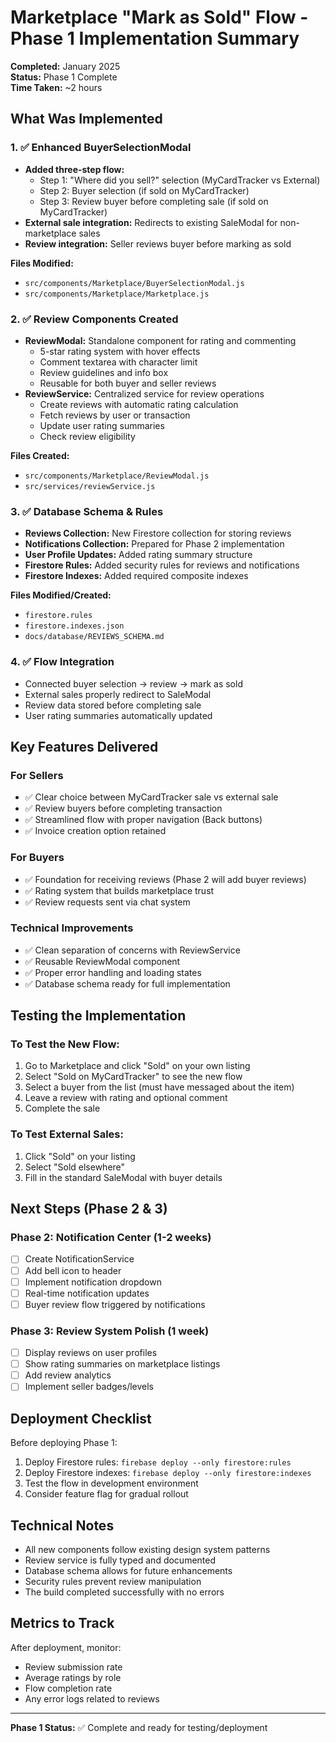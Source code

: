 # Marketplace "Mark as Sold" Flow - Phase 1 Implementation Summary

**Completed:** January 2025  
**Status:** Phase 1 Complete  
**Time Taken:** ~2 hours

## What Was Implemented

### 1. ✅ Enhanced BuyerSelectionModal
- **Added three-step flow:**
  - Step 1: "Where did you sell?" selection (MyCardTracker vs External)
  - Step 2: Buyer selection (if sold on MyCardTracker)
  - Step 3: Review buyer before completing sale (if sold on MyCardTracker)
- **External sale integration:** Redirects to existing SaleModal for non-marketplace sales
- **Review integration:** Seller reviews buyer before marking as sold

**Files Modified:**
- `src/components/Marketplace/BuyerSelectionModal.js`
- `src/components/Marketplace/Marketplace.js`

### 2. ✅ Review Components Created
- **ReviewModal:** Standalone component for rating and commenting
  - 5-star rating system with hover effects
  - Comment textarea with character limit
  - Review guidelines and info box
  - Reusable for both buyer and seller reviews
- **ReviewService:** Centralized service for review operations
  - Create reviews with automatic rating calculation
  - Fetch reviews by user or transaction
  - Update user rating summaries
  - Check review eligibility

**Files Created:**
- `src/components/Marketplace/ReviewModal.js`
- `src/services/reviewService.js`

### 3. ✅ Database Schema & Rules
- **Reviews Collection:** New Firestore collection for storing reviews
- **Notifications Collection:** Prepared for Phase 2 implementation
- **User Profile Updates:** Added rating summary structure
- **Firestore Rules:** Added security rules for reviews and notifications
- **Firestore Indexes:** Added required composite indexes

**Files Modified/Created:**
- `firestore.rules`
- `firestore.indexes.json`
- `docs/database/REVIEWS_SCHEMA.md`

### 4. ✅ Flow Integration
- Connected buyer selection → review → mark as sold
- External sales properly redirect to SaleModal
- Review data stored before completing sale
- User rating summaries automatically updated

## Key Features Delivered

### For Sellers
- ✅ Clear choice between MyCardTracker sale vs external sale
- ✅ Review buyers before completing transaction
- ✅ Streamlined flow with proper navigation (Back buttons)
- ✅ Invoice creation option retained

### For Buyers
- ✅ Foundation for receiving reviews (Phase 2 will add buyer reviews)
- ✅ Rating system that builds marketplace trust
- ✅ Review requests sent via chat system

### Technical Improvements
- ✅ Clean separation of concerns with ReviewService
- ✅ Reusable ReviewModal component
- ✅ Proper error handling and loading states
- ✅ Database schema ready for full implementation

## Testing the Implementation

### To Test the New Flow:
1. Go to Marketplace and click "Sold" on your own listing
2. Select "Sold on MyCardTracker" to see the new flow
3. Select a buyer from the list (must have messaged about the item)
4. Leave a review with rating and optional comment
5. Complete the sale

### To Test External Sales:
1. Click "Sold" on your listing
2. Select "Sold elsewhere"
3. Fill in the standard SaleModal with buyer details

## Next Steps (Phase 2 & 3)

### Phase 2: Notification Center (1-2 weeks)
- [ ] Create NotificationService
- [ ] Add bell icon to header
- [ ] Implement notification dropdown
- [ ] Real-time notification updates
- [ ] Buyer review flow triggered by notifications

### Phase 3: Review System Polish (1 week)
- [ ] Display reviews on user profiles
- [ ] Show rating summaries on marketplace listings
- [ ] Add review analytics
- [ ] Implement seller badges/levels

## Deployment Checklist

Before deploying Phase 1:
1. Deploy Firestore rules: `firebase deploy --only firestore:rules`
2. Deploy Firestore indexes: `firebase deploy --only firestore:indexes`
3. Test the flow in development environment
4. Consider feature flag for gradual rollout

## Technical Notes

- All new components follow existing design system patterns
- Review service is fully typed and documented
- Database schema allows for future enhancements
- Security rules prevent review manipulation
- The build completed successfully with no errors

## Metrics to Track

After deployment, monitor:
- Review submission rate
- Average ratings by role
- Flow completion rate
- Any error logs related to reviews

---

**Phase 1 Status:** ✅ Complete and ready for testing/deployment
